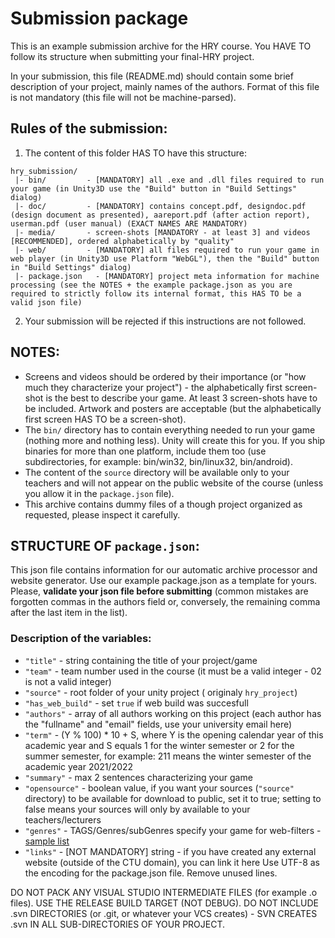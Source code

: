 # Submission package #
This is an example submission archive for the HRY course. You HAVE TO follow its structure when submitting your final-HRY project.

In your submission, this file (README.md) should contain some brief description of your project, mainly names of the authors. Format of this file is not mandatory (this file will not be machine-parsed).

## Rules of the submission: ##

1) The content of this folder HAS TO have this structure:

```
hry_submission/            
 |- bin/         - [MANDATORY] all .exe and .dll files required to run your game (in Unity3D use the "Build" button in "Build Settings" dialog)
 |- doc/         - [MANDATORY] contains concept.pdf, designdoc.pdf (design document as presented), aareport.pdf (after action report), userman.pdf (user manual) (EXACT NAMES ARE MANDATORY)
 |- media/       - screen-shots [MANDATORY - at least 3] and videos [RECOMMENDED], ordered alphabetically by "quality"
 |- web/         - [MANDATORY] all files required to run your game in web player (in Unity3D use Platform "WebGL"), then the "Build" button in "Build Settings" dialog)
 |- package.json   - [MANDATORY] project meta information for machine processing (see the NOTES + the example package.json as you are required to strictly follow its internal format, this HAS TO be a valid json file)
 ```

2) Your submission will be rejected if this instructions are not followed.
 
## NOTES: ##
- Screens and videos should be ordered by their importance (or "how much they characterize your project") - the alphabetically first screen-shot is the best to describe your game. At least 3 screen-shots have to be included. Artwork and posters are acceptable (but the alphabetically first screen HAS TO be a screen-shot).
- The `bin/` directory has to contain everything needed to run your game (nothing more and nothing less). Unity will create this for you. If you ship binaries for more than one platform, include them too (use subdirectories, for example: bin/win32, bin/linux32, bin/android).
- The content of the `source` directory will be available only to your teachers and will not appear on the public website of the course (unless you allow it in the `package.json` file).
- This archive contains dummy files of a though project organized as requested, please inspect it carefully.

## STRUCTURE OF `package.json`: ##

This json file contains information for our automatic archive processor and website generator. Use our example package.json as a template for yours. Please, **validate your json file before submitting** (common mistakes are forgotten commas in the authors field or, conversely, the remaining comma after the last item in the list).

### Description of the variables: ###
-  `"title"` - string containing the title of your project/game
-  `"team"` - team number used in the course (it must be a valid integer - 02 is not a valid integer)
-  `"source"` - root folder of your unity project ( originaly `hry_project`)
-  `"has_web_build"` - set `true` if web build was succesfull
-  `"authors"` - array of all authors working on this project (each author has the "fullname" and "email" fields, use your university email here)
-  `"term"` - (Y % 100) * 10 + S, where Y is the opening calendar year of this academic year and S equals 1 for the winter semester or 2 for the summer semester,  for example: 211 means the winter semester of the academic year 2021/2022
-  `"summary"` - max 2 sentences characterizing your game
-  `"opensource"` - boolean value, if you want your sources (`"source"` directory) to be available for download to public, set it to true; setting to false means your sources will only by available to your teachers/lecturers
-  `"genres"` - TAGS/Genres/subGenres specify your game for web-filters - [sample list](https://pixune.com/blog/video-game-genres/)
-  `"links"` - [NOT MANDATORY] string - if you have created any external website (outside of the CTU domain), you can link it here
Use UTF-8 as the encoding for the package.json file. Remove unused lines.

DO NOT PACK ANY VISUAL STUDIO INTERMEDIATE FILES (for example .o files).
USE THE RELEASE BUILD TARGET (NOT DEBUG).
DO NOT INCLUDE .svn DIRECTORIES  (or .git, or whatever your VCS creates) - SVN CREATES .svn IN ALL SUB-DIRECTORIES OF YOUR PROJECT.

